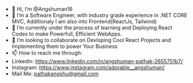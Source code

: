 - 👋 Hi, I’m @Angshuman16
- 👀 I’m a Software Engineer, with industry grade experience in .NET CORE MVC, Additionaly I am also into Frontend(ReactJs, Tailwind)
- 🌱 I’m currently under the process of learning and Deploying React Codes to make Powerfull, Efficient WebApps.
- 💞️ I’m looking to collaborate on Devloping Cool React Projects and Implementing them to power Your Business
- 📫 How to reach me through:
- Linkedin: https://www.linkedin.com/in/angshuman-pathak-2655751b7/
- Instagram: https://www.instagram.com/adorable__angshuman/
- Mail Me: pathakangshu@gmail.com

<!---
Angshuman16/Angshuman16 is a ✨ special ✨ repository because its `README.md` (this file) appears on your GitHub profile.
You can click the Preview link to take a look at your changes.
--->
